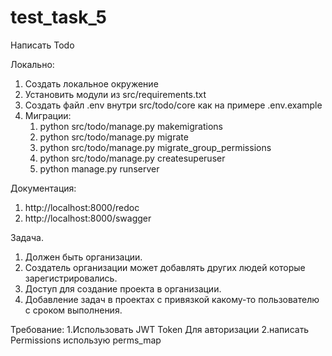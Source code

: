 # test_task_5
Написать Todo

Локально:
1) Создать локальное окружение
2) Установить модули из src/requirements.txt
3) Создать файл .env внутри src/todo/core как на примере .env.example
4) Миграции:
   1) python src/todo/manage.py makemigrations
   2) python src/todo/manage.py migrate
   3) python src/todo/manage.py migrate_group_permissions
   4) python src/todo/manage.py createsuperuser
   5) python manage.py runserver

Документация:
1) http://localhost:8000/redoc
2) http://localhost:8000/swagger

Задача.
1. Должен быть организации.
2. Создатель организации может добавлять других людей которые зарегистрировались.
3. Доступ для создание проекта в организации.
4. Добавление задач в проектах с привязкой какому-то пользователю с сроком выполнения.


Требование: 1.Использовать JWT Token Для авторизации
2.написать Permissions использую perms_map